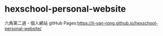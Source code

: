 # hexschool-personal-website
六角第二週 - 個人網站
gitHub Pages:https://li-yan-rong.github.io/hexschool-personal-website/
